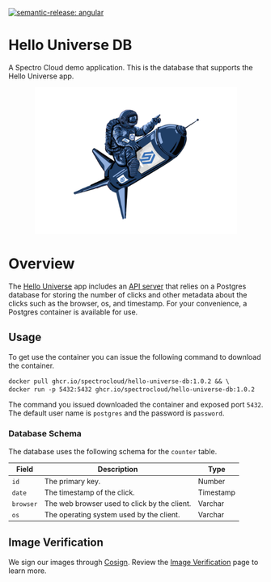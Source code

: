 [![semantic-release: angular](https://img.shields.io/badge/semantic--release-angular-e10079?logo=semantic-release)](https://github.com/semantic-release/semantic-release)

# Hello Universe DB

A Spectro Cloud demo application. This is the database that supports the Hello Universe app.

<p align="center">
<img src="./static/img/spectronaut.png" alt="drawing" width="400"/>
</p>

# Overview

The [Hello Universe](https://github.com/spectrocloud/hello-universe) app includes an [API server](https://github.com/spectrocloud/hello-universe-api) that relies on a Postgres database for storing the number of clicks and other metadata about the clicks such as the browser, os, and timestamp. For your convenience, a Postgres container is available for use.

## Usage

To get use the container you can issue the following command to download the container.

```
docker pull ghcr.io/spectrocloud/hello-universe-db:1.0.2 && \
docker run -p 5432:5432 ghcr.io/spectrocloud/hello-universe-db:1.0.2
```

The command you issued downloaded the container and exposed port `5432`. The default user name is `postgres` and the password is `password`.

### Database Schema

The database uses the following schema for the `counter` table.

| Field     | Description                                  | Type      |
| --------- | -------------------------------------------- | --------- |
| `id`      | The primary key.                             | Number    |
| `date`    | The timestamp of the click.                  | Timestamp |
| `browser` | The web browser used to click by the client. | Varchar   |
| `os`      | The operating system used by the client.     | Varchar   |

## Image Verification

We sign our images through [Cosign](https://docs.sigstore.dev/signing/quickstart/). Review the [Image Verification](./docs/image-verification.md) page to learn more.
